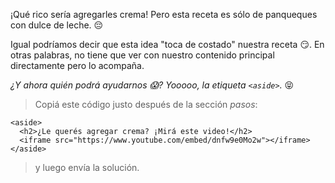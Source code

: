 ¡Qué rico sería agregarles crema! Pero esta receta es sólo de panqueques con dulce de leche. :pensive:

Igual podríamos decir que esta idea "toca de costado" nuestra receta :smirk:. En otras palabras, no tiene que ver con nuestro contenido principal directamente pero lo acompaña. 

_¿Y ahora quién podrá ayudarnos :scream:? Yooooo, la etiqueta `<aside>`._ :stuck_out_tongue_closed_eyes:

> Copiá este código justo después de la sección _pasos_:
>
```hml
<aside>
  <h2>¿Le querés agregar crema? ¡Mirá este video!</h2>
  <iframe src="https://www.youtube.com/embed/dnfw9e0Mo2w"></iframe>
</aside>
```
>y luego envía la solución.
